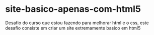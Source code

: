 # site-basico-apenas-com-html5
Desafio do curso que estou fazendo para melhorar html e o css, este desafio consiste em criar um site extremamente basico em html5
